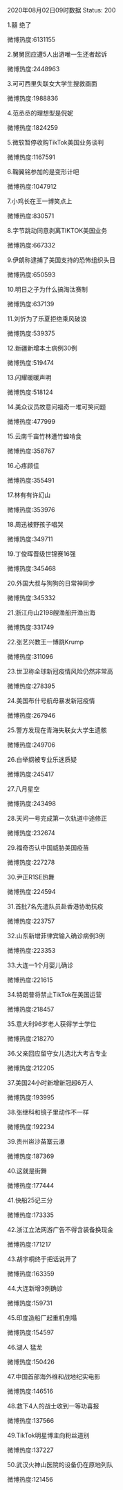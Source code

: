 2020年08月02日09时数据
Status: 200

1.囍 绝了

微博热度:6131155

2.舅舅回应遭5人出游唯一生还者起诉

微博热度:2448963

3.可可西里失联女大学生搜救画面

微博热度:1988836

4.范丞丞的理想型是倪妮

微博热度:1824259

5.微软暂停收购TikTok美国业务谈判

微博热度:1167591

6.鞠翼铭参加的是变形计吧

微博热度:1047912

7.小鸡长在王一博笑点上

微博热度:830571

8.字节跳动同意剥离TIKTOK美国业务

微博热度:667332

9.伊朗称逮捕了美国支持的恐怖组织头目

微博热度:650593

10.明日之子为什么搞淘汰赛制

微博热度:637139

11.刘忻为了乐夏拒绝乘风破浪

微博热度:539375

12.新疆新增本土病例30例

微博热度:519474

13.闪耀暖暖声明

微博热度:518124

14.美众议员故意问福奇一堆可笑问题

微博热度:477999

15.云南千亩竹林遭竹蝗啃食

微博热度:358767

16.心疼顾佳

微博热度:355491

17.林有有许幻山

微博热度:353976

18.周迅被野孩子唱哭

微博热度:349711

19.丁俊晖晋级世锦赛16强

微博热度:345468

20.外国大叔与狗狗的日常神同步

微博热度:345332

21.浙江舟山2198艘渔船开渔出海

微博热度:331749

22.张艺兴教王一博跳Krump

微博热度:311096

23.世卫称全球新冠疫情风险仍然非常高

微博热度:278395

24.美国布什号航母暴发新冠疫情

微博热度:267946

25.警方发现在青海失联女大学生遗骸

微博热度:249706

26.白举纲被专业乐迷质疑

微博热度:245417

27.八月星空

微博热度:243498

28.天问一号完成第一次轨道中途修正

微博热度:232674

29.福奇否认中国威胁美国疫苗

微博热度:227278

30.尹正R1SE热舞

微博热度:224594

31.首批7名先遣队员赴香港协助抗疫

微博热度:223757

32.山东新增菲律宾输入确诊病例3例

微博热度:223353

33.大连一1个月婴儿确诊

微博热度:221615

34.特朗普将禁止TikTok在美国运营

微博热度:218457

35.意大利96岁老人获得学士学位

微博热度:218270

36.父亲回应留守女儿选北大考古专业

微博热度:212205

37.美国24小时新增新冠超6万人

微博热度:193995

38.张继科和镜子里动作不一样

微博热度:192234

39.贵州岜沙苗寨云瀑

微博热度:187369

40.这就是街舞

微博热度:177444

41.快船25记三分

微博热度:173335

42.浙江立法网游广告不得含装备换现金

微博热度:171217

43.胡宇桐终于把话说开了

微博热度:163359

44.大连新增3例确诊

微博热度:159731

45.印度造船厂起重机倒塌

微博热度:154597

46.湖人 猛龙

微博热度:150426

47.中国首部海外维和战地纪实电影

微博热度:146516

48.救下4人的战士收到一等功喜报

微博热度:137566

49.TikTok明星博主向粉丝道别

微博热度:137227

50.武汉火神山医院的设备仍在原地列队

微博热度:121456

